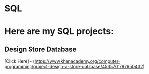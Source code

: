 # SQL
# Here are my SQL projects:
## Design Store Database 
[Click Here] - (https://www.khanacademy.org/computer-programming/project-design-a-store-database/4535701797650432)
